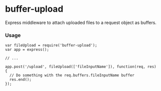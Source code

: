 # buffer-upload

Express middleware to attach uploaded files to a request object as buffers.

### Usage

```JavaScipt
var fileUpload = require('buffer-upload');
var app = express();

// ...

app.post('/upload', fileUpload(['fileInputName']), function(req, res) {
  // Do something with the req.buffers.fileInputName buffer
  res.end();
});
```
